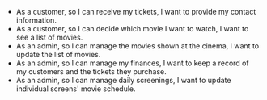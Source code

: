 - As a customer, so I can receive my tickets, I want to provide my contact information.
- As a customer, so I can decide which movie I want to watch, I want to see a list of movies.
- As an admin, so I can manage the movies shown at the cinema, I want to update the list of movies.
- As an admin, so I can manage my finances, I want to keep a record of my customers and the tickets they purchase.
- As an admin, so I can manage daily screenings, I want to update individual screens' movie schedule.
